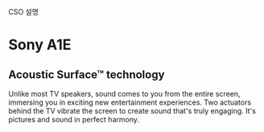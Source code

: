 CSO 설명


# Sony A1E

## Acoustic Surface™ technology
Unlike most TV speakers, sound comes to you from the entire screen, immersing you in exciting new entertainment experiences. Two actuators behind the TV vibrate the screen to create sound that's truly engaging. It's pictures and sound in perfect harmony. 
